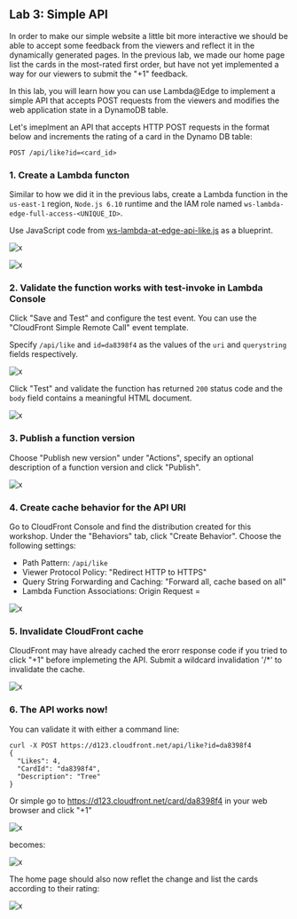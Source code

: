 ## Lab 3: Simple API

In order to make our simple website a little bit more interactive we should be able to accept some feedback from the viewers and reflect it in the dynamically generated pages. In the previous lab, we made our home page list the cards in the most-rated first order, but have not yet implemented a way for our viewers to submit the "+1" feedback.

In this lab, you will learn how you can use Lambda@Edge to implement a simple API that accepts POST requests from the viewers and modifies the web application state in a DynamoDB table.

Let's imeplment an API that accepts HTTP POST requests in the format below and increments the rating of a card in the Dynamo DB table:
```
POST /api/like?id=<card_id>
```

### 1. Create a Lambda functon

Similar to how we did it in the previous labs, create a Lambda function in the `us-east-1` region, `Node.js 6.10` runtime and the IAM role named `ws-lambda-edge-full-access-<UNIQUE_ID>`.

Use JavaScript code from [ws-lambda-at-edge-api-like.js](./ws-lambda-at-edge-api-like.js) as a blueprint.

![x](./img/01-create-function.png)

![x](./img/02-function-created.png)

### 2. Validate the function works with test-invoke in Lambda Console

Click "Save and Test" and configure the test event. You can use the "CloudFront Simple Remote Call" event template. 

Specify `/api/like` and `id=da8398f4` as the values of the `uri` and `querystring` fields respectively.

![x](./img/03-configure-test-event.png)

Click "Test" and validate the function has returned `200` status code and the `body` field contains a meaningful HTML document.

![x](./img/04-test-invoke-successful.png)

### 3. Publish a function version

Choose "Publish new version" under "Actions", specify an optional description of a function version and click "Publish".

![x](./img/05-version-published.png)

### 4. Create cache behavior for the API URI

Go to CloudFront Console and find the distribution created for this workshop. Under the "Behaviors" tab, click "Create Behavior". Choose the following settings:
* Path Pattern: `/api/like`
* Viewer Protocol Policy: "Redirect HTTP to HTTPS"
* Query String Forwarding and Caching: "Forward all, cache based on all"
* Lambda Function Associations: Origin Request = <lambda version ARN from the previous step>
  
![x](./img/06-create-cb-and-trigger.png)

### 5. Invalidate CloudFront cache

CloudFront may have already cached the erorr response code if you tried to click "+1" before implemeting the API. Submit a wildcard invalidation '/*' to invalidate the cache.

![x](./img/07-invalidate.png)

### 6. The API works now!

You can validate it with either a command line:

```
curl -X POST https://d123.cloudfront.net/api/like?id=da8398f4
{
  "Likes": 4,
  "CardId": "da8398f4",
  "Description": "Tree"
}
```
Or simple go to https://d123.cloudfront.net/card/da8398f4 in your web browser and click "+1"

![x](./img/08-api-works-1.png)

becomes:

![x](./img/09-api-works-2.png)

The home page should also now reflet the change and list the cards according to their rating:

![x](./img/10-api-works-3.png)
